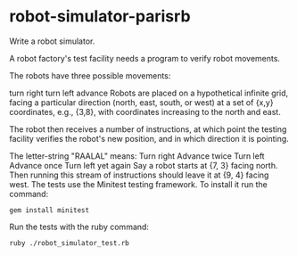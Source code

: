 # robot-simulator-parisrb

Write a robot simulator.

A robot factory's test facility needs a program to verify robot movements.

The robots have three possible movements:

turn right
turn left
advance
Robots are placed on a hypothetical infinite grid, facing a particular direction (north, east, south, or west) at a set of {x,y} coordinates, e.g., {3,8}, with coordinates increasing to the north and east.

The robot then receives a number of instructions, at which point the testing facility verifies the robot's new position, and in which direction it is pointing.

The letter-string "RAALAL" means:
Turn right
Advance twice
Turn left
Advance once
Turn left yet again
Say a robot starts at {7, 3} facing north. Then running this stream of instructions should leave it at {9, 4} facing west.
The tests use the Minitest testing framework. To install it run the command:

`gem install minitest`

Run the tests with the ruby command:

`ruby ./robot_simulator_test.rb`
